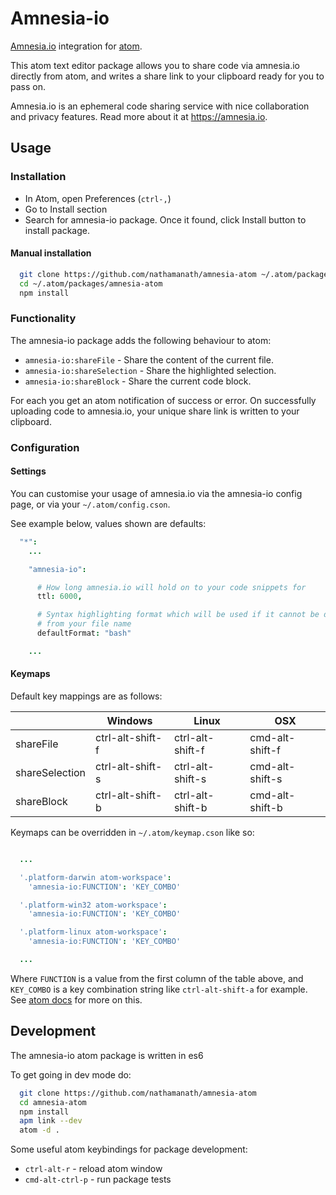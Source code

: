 # Amnesia-io

[Amnesia.io](https://amnesia.io) integration for [atom](https://atom.io/).

This atom text editor package allows you to share code via amnesia.io directly
from atom, and writes a share link to your clipboard ready for you to pass on.

Amnesia.io is an ephemeral code sharing service with nice collaboration and privacy
features. Read more about it at https://amnesia.io.

## Usage

### Installation

* In Atom, open Preferences (`ctrl-,`)
* Go to Install section
* Search for amnesia-io package. Once it found, click Install button to install package.

#### Manual installation

```bash
  git clone https://github.com/nathamanath/amnesia-atom ~/.atom/packages/amnesia-atom
  cd ~/.atom/packages/amnesia-atom
  npm install
```

### Functionality

The amnesia-io package adds the following behaviour to atom:

* `amnesia-io:shareFile` - Share the content of the current file.
* `amnesia-io:shareSelection` - Share the highlighted selection.
* `amnesia-io:shareBlock` - Share the current code block.

For each you get an atom notification of success or error. On successfully uploading
code to amnesia.io, your unique share link is written to your clipboard.

### Configuration

#### Settings

You can customise your usage of amnesia.io via the amnesia-io config page, or via
your `~/.atom/config.cson`.

See example below, values shown are defaults:

```cson
  "*":
    ...

    "amnesia-io":

      # How long amnesia.io will hold on to your code snippets for
      ttl: 6000,           

      # Syntax highlighting format which will be used if it cannot be discerned
      # from your file name
      defaultFormat: "bash"

    ...
```

#### Keymaps

Default key mappings are as follows:

|                | Windows          | Linux            | OSX             |
|----------------|------------------|------------------|-----------------|
| shareFile      | ctrl-alt-shift-f | ctrl-alt-shift-f | cmd-alt-shift-f |
| shareSelection | ctrl-alt-shift-s | ctrl-alt-shift-s | cmd-alt-shift-s |
| shareBlock     | ctrl-alt-shift-b | ctrl-alt-shift-b | cmd-alt-shift-b |

Keymaps can be overridden in `~/.atom/keymap.cson` like so:

```cson

  ...

  '.platform-darwin atom-workspace':
    'amnesia-io:FUNCTION': 'KEY_COMBO'

  '.platform-win32 atom-workspace':
    'amnesia-io:FUNCTION': 'KEY_COMBO'

  '.platform-linux atom-workspace':
    'amnesia-io:FUNCTION': 'KEY_COMBO'

  ...

```

Where `FUNCTION` is a value from the first column of the table above, and `KEY_COMBO`
is a key combination string like `ctrl-alt-shift-a` for example.
See [atom docs](http://flight-manual.atom.io/using-atom/sections/basic-customization/#customizing-keybindings)
for more on this.

## Development

The amnesia-io atom package is written in es6

To get going in dev mode do:

```bash
  git clone https://github.com/nathamanath/amnesia-atom
  cd amnesia-atom
  npm install
  apm link --dev
  atom -d .
```

Some useful atom keybindings for package development:

* `ctrl-alt-r` - reload atom window
* `cmd-alt-ctrl-p` - run package tests

